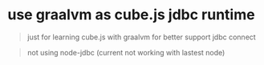 # use graalvm as cube.js jdbc runtime

> just for learning cube.js with graalvm for better support jdbc connect 

> not using node-jdbc (current not working with lastest node)